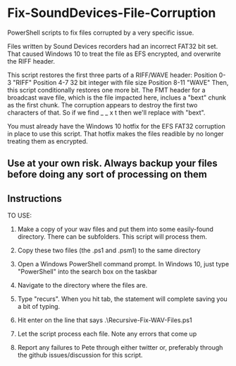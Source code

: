 # Fix-SoundDevices-File-Corruption
PowerShell scripts to fix files corrupted by a very specific issue.

Files written by Sound Devices recorders had an incorrect FAT32 bit set. That caused Windows 10 to treat the file as EFS encrypted, and overwrite the RIFF header.

This script restores the first three parts of a RIFF/WAVE header:
     Position 0-3 "RIFF"
     Position 4-7 32 bit integer with file size
     Position 8-11 "WAVE"
Then, this script conditionally restores one more bit. The FMT header for a broadcast wave file, which is the file impacted here, inclues a "bext" chunk as the first chunk. The corruption appears to destroy the first two characters of that. So if we find _ _ x t then we'll replace with "bext".


You must already have the Windows 10 hotfix for the EFS FAT32 corruption in place to use this script. That hotfix makes the files readible by no longer treating them as encrypted.

## Use at your own risk. Always backup your files before doing any sort of processing on them

## Instructions

TO USE:

1. Make a copy of your wav files and put them into some easily-found directory. There can be subfolders. This script will process them.

2. Copy these two files (the .ps1 and .psm1) to the same directory

3. Open a Windows PowerShell command prompt. In Windows 10, just type "PowerShell" into the search box on the taskbar

4. Navigate to the directory where the files are. 

5. Type "recurs<tab>". When you hit tab, the statement will complete saving you a bit of typing.

6. Hit enter on the line that says .\Recursive-Fix-WAV-Files.ps1

7. Let the script process each file. Note any errors that come up

8. Report any failures to Pete through either twitter or, preferably through the github issues/discussion for this script.
